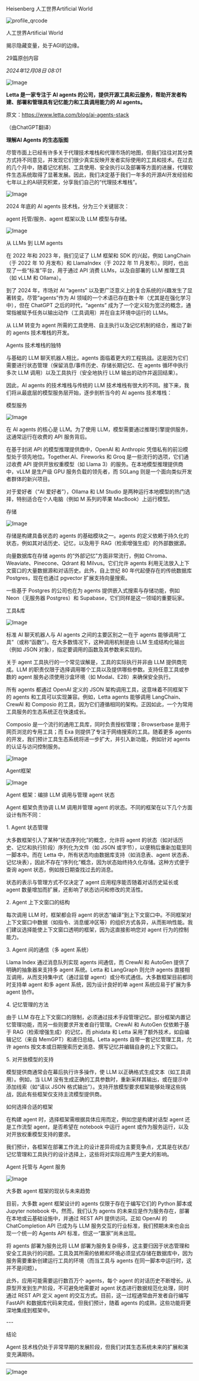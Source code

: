 Heisenberg 人工世界Artificial World

![profile_qrcode](https://mp.weixin.qq.com/mp/qrcode?scene=10000005&size=102&__biz=MzkxMjY3MDMxMQ==&mid=2247484600&idx=1&sn=d24556d20e9dd8878b0239ce98741f0f&send_time=)

人工世界Artificial World

揭示隐藏变量，处于AGI的边缘。

29篇原创内容

*2024年12月08日 08:01*

![Image](https://mmbiz.qpic.cn/sz_mmbiz_png/8mFTT4sdlNXSMwKmaXTFaSvPe5oW4aR7GIJzOc9DfP08lOeceCEEuUNWu9Btp2vH0t7ibjibIniapZ9JOETHmwVoQ/640?wx_fmt=png&from=appmsg&tp=webp&wxfrom=5&wx_lazy=1&wx_co=1)

**Letta 是一家专注于 AI agents 的公司，提供开源工具和云服务，帮助开发者构建、部署和管理具有记忆能力和工具调用能力的 AI agents。**

原文：https://www.letta.com/blog/ai-agents-stack

（由ChatGPT翻译）

**理解AI Agents 的生态版图**

尽管市面上已经有许多关于代理技术堆栈和代理市场的地图，但我们往往对其分类方式持不同意见，并发现它们很少真实反映开发者实际使用的工具和技术。在过去的几个月中，随着记忆机制、工具使用、安全执行以及部署等方面的进展，代理软件生态系统取得了显著发展。因此，我们决定基于我们一年多的开源AI开发经验和七年以上的AI研究积累，分享我们自己的“代理技术堆栈”。

![Image](https://mmbiz.qpic.cn/sz_mmbiz_png/8mFTT4sdlNXSMwKmaXTFaSvPe5oW4aR76ibHMr9f1bJdwnPtiaDHdF1eox1dvibVj6HpjC1GNjYeDZWibX77lyvLRw/640?wx_fmt=png&from=appmsg&tp=webp&wxfrom=5&wx_lazy=1&wx_co=1)

2024 年底的 AI agents 技术栈，分为三个关键层次：

agent 托管/服务、agent 框架以及 LLM 模型与存储。

![Image](https://mp.weixin.qq.com/s/www.w3.org/2000/svg'%20xmlns:xlink='http://www.w3.org/1999/xlink'%3E%3Ctitle%3E%3C/title%3E%3Cg%20stroke='none'%20stroke-width='1'%20fill='none'%20fill-rule='evenodd'%20fill-opacity='0'%3E%3Cg%20transform='translate(-249.000000,%20-126.000000)'%20fill='%23FFFFFF'%3E%3Crect%20x='249'%20y='126'%20width='1'%20height='1'%3E%3C/rect%3E%3C/g%3E%3C/g%3E%3C/svg%3E)

从 LLMs 到 LLM agents

在 2022 年和 2023 年，我们见证了 LLM 框架和 SDK 的兴起，例如 LangChain（于 2022 年 10 月发布）和 LlamaIndex（于 2022 年 11 月发布）。同时，也出现了一些“标准”平台，用于通过 API 消费 LLMs，以及自部署的 LLM 推理工具（如 vLLM 和 Ollama）。

到了 2024 年，市场对 AI “agents” 以及更广泛意义上的复合系统的兴趣发生了显著转变。尽管“agents”作为 AI 领域的一个术语已存在数十年（尤其是在强化学习中），但在 ChatGPT 之后的时代，“agents” 成为了一个定义较为宽泛的概念，通常指被赋予任务以输出动作（工具调用）并在自主环境中运行的 LLMs。

从 LLM 转变为 agent 所需的工具使用、自主执行以及记忆机制的结合，推动了新的 agents 技术堆栈的开发。

Agents 技术堆栈的独特

与基础的 LLM 聊天机器人相比，agents 面临着更大的工程挑战。这是因为它们需要进行状态管理（保留消息/事件历史、存储长期记忆、在 agents 循环中执行多次 LLM 调用）以及工具执行（安全地执行 LLM 输出的动作并返回结果）。

因此，AI agents 的技术堆栈与传统的 LLM 技术堆栈有很大的不同。接下来，我们将从最底层的模型服务层开始，逐步剖析当今的 AI agents 技术堆栈：

模型服务

![Image](https://mp.weixin.qq.com/s/www.w3.org/2000/svg'%20xmlns:xlink='http://www.w3.org/1999/xlink'%3E%3Ctitle%3E%3C/title%3E%3Cg%20stroke='none'%20stroke-width='1'%20fill='none'%20fill-rule='evenodd'%20fill-opacity='0'%3E%3Cg%20transform='translate(-249.000000,%20-126.000000)'%20fill='%23FFFFFF'%3E%3Crect%20x='249'%20y='126'%20width='1'%20height='1'%3E%3C/rect%3E%3C/g%3E%3C/g%3E%3C/svg%3E)

在 AI agents 的核心是 LLM。为了使用 LLM，模型需要通过推理引擎提供服务，这通常运行在收费的 API 服务背后。  

在基于封闭 API 的模型推理提供商中，OpenAI 和 Anthropic 凭借私有的前沿模型处于领先地位。Together.AI、Fireworks 和 Groq 是一些流行的选项，它们通过收费 API 提供开放权重模型（如 Llama 3）的服务。在本地模型推理提供商中，vLLM 是生产级 GPU 服务负载的领先者，而 SGLang 则是一个面向类似开发者群体的新兴项目。  

对于爱好者（“AI 爱好者”），Ollama 和 LM Studio 是两种运行本地模型的热门选择，特别适合在个人电脑（例如 M 系列的苹果 MacBook）上运行模型。

存储

![Image](https://mp.weixin.qq.com/s/www.w3.org/2000/svg'%20xmlns:xlink='http://www.w3.org/1999/xlink'%3E%3Ctitle%3E%3C/title%3E%3Cg%20stroke='none'%20stroke-width='1'%20fill='none'%20fill-rule='evenodd'%20fill-opacity='0'%3E%3Cg%20transform='translate(-249.000000,%20-126.000000)'%20fill='%23FFFFFF'%3E%3Crect%20x='249'%20y='126'%20width='1'%20height='1'%3E%3C/rect%3E%3C/g%3E%3C/g%3E%3C/svg%3E)

存储是构建具备状态的 agents 的基础模块之一。agents 的定义依赖于持久化的状态，例如其对话历史、记忆，以及用于 RAG（检索增强生成）的外部数据源。  

向量数据库在存储 agents 的“外部记忆”方面非常流行，例如 Chroma、Weaviate、Pinecone、Qdrant 和 Milvus。它们允许 agents 利用无法放入上下文窗口的大量数据源和对话历史。此外，自上世纪 80 年代起便存在的传统数据库 Postgres，现在也通过 pgvector 扩展支持向量搜索。  

一些基于 Postgres 的公司也在为 agents 提供嵌入式搜索与存储功能，例如 Neon（无服务器 Postgres）和 Supabase，它们同样是这一领域的重要玩家。

工具&库

![Image](https://mp.weixin.qq.com/s/www.w3.org/2000/svg'%20xmlns:xlink='http://www.w3.org/1999/xlink'%3E%3Ctitle%3E%3C/title%3E%3Cg%20stroke='none'%20stroke-width='1'%20fill='none'%20fill-rule='evenodd'%20fill-opacity='0'%3E%3Cg%20transform='translate(-249.000000,%20-126.000000)'%20fill='%23FFFFFF'%3E%3Crect%20x='249'%20y='126'%20width='1'%20height='1'%3E%3C/rect%3E%3C/g%3E%3C/g%3E%3C/svg%3E)

标准 AI 聊天机器人与 AI agents 之间的主要区别之一在于 agents 能够调用“工具”（或称“函数”）。在大多数情况下，这种调用机制是由 LLM 生成结构化输出（例如 JSON 对象），指定要调用的函数及其参数来实现的。  

关于 agent 工具执行的一个常见误解是，工具的实际执行并非由 LLM 提供商完成。LLM 的职责仅限于选择调用哪个工具以及提供哪些参数。支持任意工具或参数的 agent 服务必须使用沙盒环境（如 Modal、E2B）来确保安全执行。  

所有 agents 都通过 OpenAI 定义的 JSON 架构调用工具，这意味着不同框架下的 agents 和工具可以实现兼容。例如，Letta agents 能够调用 LangChain、CrewAI 和 Composio 的工具，因为它们遵循相同的架构。正因如此，一个为常用工具服务的生态系统正在快速成长。  

Composio 是一个流行的通用工具库，同时负责授权管理；Browserbase 是用于网页浏览的专用工具；而 Exa 则提供了专注于网络搜索的工具。随着更多 agents 的开发，我们预计工具生态系统将进一步扩大，并引入新功能，例如针对 agents 的认证与访问控制服务。

![Image](https://mp.weixin.qq.com/s/www.w3.org/2000/svg'%20xmlns:xlink='http://www.w3.org/1999/xlink'%3E%3Ctitle%3E%3C/title%3E%3Cg%20stroke='none'%20stroke-width='1'%20fill='none'%20fill-rule='evenodd'%20fill-opacity='0'%3E%3Cg%20transform='translate(-249.000000,%20-126.000000)'%20fill='%23FFFFFF'%3E%3Crect%20x='249'%20y='126'%20width='1'%20height='1'%3E%3C/rect%3E%3C/g%3E%3C/g%3E%3C/svg%3E)

Agent框架

![Image](https://mp.weixin.qq.com/s/www.w3.org/2000/svg'%20xmlns:xlink='http://www.w3.org/1999/xlink'%3E%3Ctitle%3E%3C/title%3E%3Cg%20stroke='none'%20stroke-width='1'%20fill='none'%20fill-rule='evenodd'%20fill-opacity='0'%3E%3Cg%20transform='translate(-249.000000,%20-126.000000)'%20fill='%23FFFFFF'%3E%3Crect%20x='249'%20y='126'%20width='1'%20height='1'%3E%3C/rect%3E%3C/g%3E%3C/g%3E%3C/svg%3E)

Agent 框架：编排 LLM 调用与管理 agent 状态

Agent 框架负责协调 LLM 调用并管理 agent 的状态。不同的框架在以下几个方面设计有所不同：  

1\. Agent 状态管理

大多数框架引入了某种“状态序列化”的概念，允许将 agent 的状态（如对话历史、记忆和执行阶段）序列化为文件（如 JSON 或字节），以便稍后重新加载至同一脚本中。而在 Letta 中，所有状态均由数据库支持（如消息表、agent 状态表、记忆块表），因此不存在“序列化”概念，因为状态始终持久化存储。这种方式便于查询 agent 状态，例如按日期查找过去的消息。  

状态的表示与管理方式不仅决定了 agent 应用程序能否随着对话历史延长或 agent 数量增加而扩展，还影响了状态访问和修改的灵活性。  

2\. Agent 上下文窗口的结构

每次调用 LLM 时，框架都会将 agent 的状态“编译”到上下文窗口中。不同框架对上下文窗口中数据（如指令、消息缓冲区等）的组织方式各异，从而影响性能。我们建议选择能使上下文窗口透明的框架，因为这直接影响您对 agent 行为的控制能力。  

3\. Agent 间的通信（多 agent 系统）

Llama Index 通过消息队列实现 agents 间通信，而 CrewAI 和 AutoGen 提供了明确的抽象器来支持多 agent 系统。Letta 和 LangGraph 则允许 agents 直接相互调用，从而支持集中式（通过监督 agent）或分布式通信。大多数框架目前都同时支持单 agent 和多 agent 系统，因为设计良好的单 agent 系统应易于扩展为多 agent 协作。  

4\. 记忆管理的方法

由于 LLM 存在上下文窗口的限制，必须通过技术手段管理记忆。部分框架内置记忆管理功能，而另一些则要求开发者自行管理。CrewAI 和 AutoGen 仅依赖于基于 RAG（检索增强生成）的记忆，而 phidata 和 Letta 采用了额外技术，如自编辑记忆（来自 MemGPT）和递归总结。Letta agents 自带一套记忆管理工具，允许 agents 按文本或日期搜索历史消息、撰写记忆并编辑自身的上下文窗口。  

5\. 对开放模型的支持

模型提供商通常会在幕后执行许多操作，使 LLM 以正确格式生成文本（如工具调用）。例如，当 LLM 没有生成正确的工具参数时，重新采样其输出，或在提示中添加线索（如“请以 JSON 格式输出”）。支持开放模型要求框架能够处理这些挑战，因此有些框架仅支持主流模型提供商。  

如何选择合适的框架

在构建 agent 时，选择框架需根据具体应用而定，例如您是构建对话型 agent 还是工作流型 agent，是否希望在 notebook 中运行 agent 或作为服务运行，以及对开放权重模型支持的要求。  

我们预计，各框架在部署工作流上的设计差异将成为主要竞争点，尤其是在状态/记忆管理和工具执行的设计选择上，这些将对实际应用产生更大的影响。

Agent 托管与 Agent 服务

![Image](https://mp.weixin.qq.com/s/www.w3.org/2000/svg'%20xmlns:xlink='http://www.w3.org/1999/xlink'%3E%3Ctitle%3E%3C/title%3E%3Cg%20stroke='none'%20stroke-width='1'%20fill='none'%20fill-rule='evenodd'%20fill-opacity='0'%3E%3Cg%20transform='translate(-249.000000,%20-126.000000)'%20fill='%23FFFFFF'%3E%3Crect%20x='249'%20y='126'%20width='1'%20height='1'%3E%3C/rect%3E%3C/g%3E%3C/g%3E%3C/svg%3E)

大多数 agent 框架的现状与未来趋势

目前，大多数 agent 框架设计的 agents 仅限于存在于编写它们的 Python 脚本或 Jupyter notebook 中。然而，我们认为 agents 的未来应是作为服务存在，部署在本地或云基础设施中，并通过 REST API 提供访问。正如 OpenAI 的 ChatCompletion API 已成为与 LLM 服务交互的行业标准，我们预期未来也会出现一个统一的 Agents API 标准，但这一“赢家”尚未出现。  

将 agents 部署为服务比将 LLM 部署为服务复杂得多，这主要归因于状态管理和安全工具执行的问题。工具及其所需的依赖和环境必须显式存储在数据库中，因为服务需要重新创建运行工具的环境（而当工具与 agents 在同一脚本中运行时，这并不是问题）。  

此外，应用可能需要运行数百万个 agents，每个 agent 的对话历史不断增长。从原型开发到生产阶段，不可避免地需要对 agent 状态进行数据规范化处理，同时通过 REST API 定义 agent 的交互方式。目前，这一过程通常由开发者自行编写 FastAPI 和数据库代码来完成，但我们预计，随着 agents 的成熟，这些功能将更深地集成到框架中。  

\---

结论

Agent 技术栈仍处于非常早期的发展阶段，但我们对其生态系统未来的扩展和演变充满期待。

---

![Image](https://mp.weixin.qq.com/s/www.w3.org/2000/svg'%20xmlns:xlink='http://www.w3.org/1999/xlink'%3E%3Ctitle%3E%3C/title%3E%3Cg%20stroke='none'%20stroke-width='1'%20fill='none'%20fill-rule='evenodd'%20fill-opacity='0'%3E%3Cg%20transform='translate(-249.000000,%20-126.000000)'%20fill='%23FFFFFF'%3E%3Crect%20x='249'%20y='126'%20width='1'%20height='1'%3E%3C/rect%3E%3C/g%3E%3C/g%3E%3C/svg%3E)
